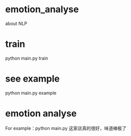 # emotion_analyse
about NLP
# train
python main.py train
# see example
python main.py example
# emotion analyse 
For example：python main.py 这家店真的很好，味道棒极了
